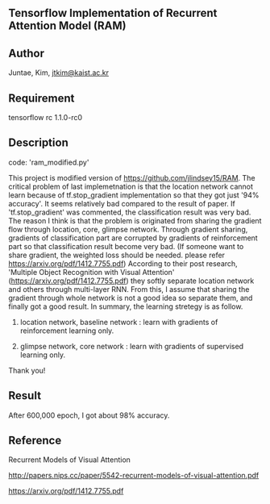 ## Tensorflow Implementation of Recurrent Attention Model (RAM)


## Author

Juntae, Kim, jtkim@kaist.ac.kr

## Requirement

tensorflow rc 1.1.0-rc0

## Description

code: 'ram_modified.py'

This project is modified version of https://github.com/jlindsey15/RAM.
The critical problem of last implemetnation is that the location network cannot learn because of tf.stop_gradient implementation so that they got just '94% accuracy'. It seems relatively bad compared to the result of paper.
If 'tf.stop_gradient' was commented, the classification result was very bad.
The reason I think is that the problem is originated from sharing the gradient flow through location, core, glimpse network.
Through gradient sharing, gradients of classification part are corrupted by gradients of reinforcement part so that classification result 
become very bad. (If someone want to share gradient, the weighted loss should be needed. please refer https://arxiv.org/pdf/1412.7755.pdf)
According to their post research, 'Multiple Object Recognition with Visual Attention' (https://arxiv.org/pdf/1412.7755.pdf) they 
softly separate location network and others through multi-layer RNN. From this, I assume that sharing the gradient through whole network 
is not a good idea so separate them, and finally got a good result. 
In summary, the learning stretegy is as follow. 

1. location network, baseline network : learn with gradients of reinforcement learning only.

2. glimpse network, core network : learn with gradients of supervised learning only.

Thank you!

## Result

After 600,000 epoch, I got about 98% accuracy.

## Reference

Recurrent Models of Visual Attention

http://papers.nips.cc/paper/5542-recurrent-models-of-visual-attention.pdf

https://arxiv.org/pdf/1412.7755.pdf

